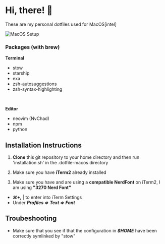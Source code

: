 # Hi, there! 👋

These are my personal dotfiles used for MacOS[intel]


![MacOS Setup](https://github.com/SamG331/.dotfiles-macos/blob/main/MacOS-Config-IMG.png?raw=true) 


### Packages (with brew)
**Terminal**
- stow
- starship
- exa
- zsh-autosuggestions
- zsh-syntax-highlighting
<br>

**Editor**
- neovim (NvChad)
- npm
- python


## Installation Instructions

1) **Clone** this git repository to your home directory and then run
'installation.sh' in the .dotfile-macos directory

2) Make sure you have **iTerm2** already installed

3) Make sure you have and are using a **compatible NerdFont** on iTerm2, I am using **"3270 Nerd Font"**
- ***⌘+,*** | to enter into iTerm Settings
- Under ***Profiles => Text => Font***


## Troubeshooting

- Make sure that you see if that the configuration in ***$HOME*** have been correctly symlinked by "stow"

